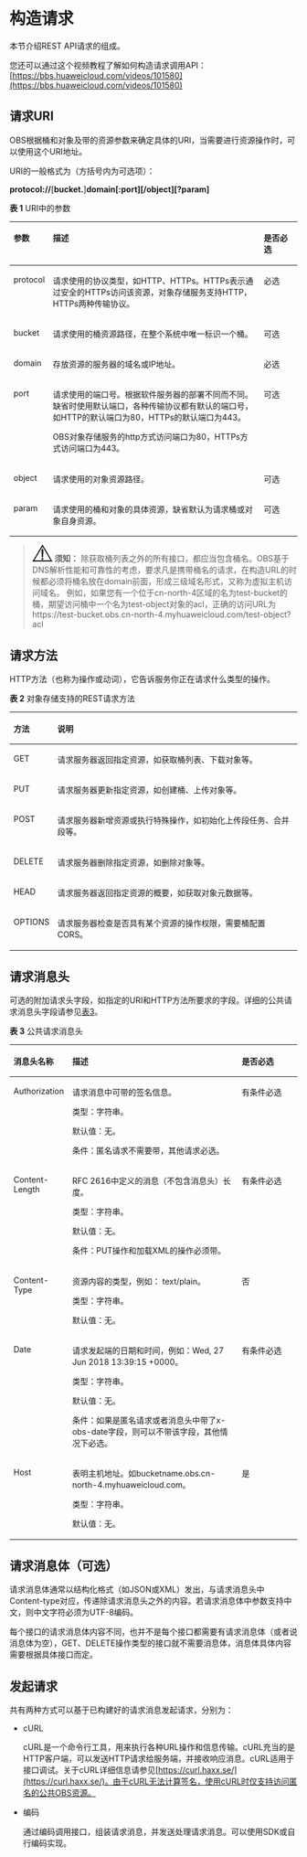 # 构造请求<a name="obs_04_0007"></a>

本节介绍REST API请求的组成。

您还可以通过这个视频教程了解如何构造请求调用API：[https://bbs.huaweicloud.com/videos/101580](https://bbs.huaweicloud.com/videos/101580)

## 请求URI<a name="section1849899574"></a>

OBS根据桶和对象及带的资源参数来确定具体的URI，当需要进行资源操作时，可以使用这个URI地址。

URI的一般格式为（方括号内为可选项）：

**protocol://**\[**bucket.**\]**domain\[:port\]\[/object\]\[?param\]**

**表 1**  URI中的参数

<a name="table40449485"></a>
<table><thead align="left"><tr id="row6511324"><th class="cellrowborder" valign="top" width="13.13%" id="mcps1.2.4.1.1"><p id="p57655222"><a name="p57655222"></a><a name="p57655222"></a>参数</p>
</th>
<th class="cellrowborder" valign="top" width="73.74000000000001%" id="mcps1.2.4.1.2"><p id="p39561425"><a name="p39561425"></a><a name="p39561425"></a>描述</p>
</th>
<th class="cellrowborder" valign="top" width="13.13%" id="mcps1.2.4.1.3"><p id="p50358869"><a name="p50358869"></a><a name="p50358869"></a>是否必选</p>
</th>
</tr>
</thead>
<tbody><tr id="row52536552"><td class="cellrowborder" valign="top" width="13.13%" headers="mcps1.2.4.1.1 "><p id="p27602357"><a name="p27602357"></a><a name="p27602357"></a>protocol</p>
</td>
<td class="cellrowborder" valign="top" width="73.74000000000001%" headers="mcps1.2.4.1.2 "><p id="p21198434"><a name="p21198434"></a><a name="p21198434"></a>请求使用的协议类型，如HTTP、HTTPs。HTTPs表示通过安全的HTTPs访问该资源，对象存储服务支持HTTP，HTTPs两种传输协议。</p>
</td>
<td class="cellrowborder" valign="top" width="13.13%" headers="mcps1.2.4.1.3 "><p id="p39351575"><a name="p39351575"></a><a name="p39351575"></a>必选</p>
</td>
</tr>
<tr id="row88287534152"><td class="cellrowborder" valign="top" width="13.13%" headers="mcps1.2.4.1.1 "><p id="p1930030181620"><a name="p1930030181620"></a><a name="p1930030181620"></a>bucket</p>
</td>
<td class="cellrowborder" valign="top" width="73.74000000000001%" headers="mcps1.2.4.1.2 "><p id="p930030121615"><a name="p930030121615"></a><a name="p930030121615"></a>请求使用的桶资源路径，在整个系统中唯一标识一个桶。</p>
</td>
<td class="cellrowborder" valign="top" width="13.13%" headers="mcps1.2.4.1.3 "><p id="p3300803163"><a name="p3300803163"></a><a name="p3300803163"></a>可选</p>
</td>
</tr>
<tr id="row55346801513"><td class="cellrowborder" valign="top" width="13.13%" headers="mcps1.2.4.1.1 "><p id="p135344812156"><a name="p135344812156"></a><a name="p135344812156"></a>domain</p>
</td>
<td class="cellrowborder" valign="top" width="73.74000000000001%" headers="mcps1.2.4.1.2 "><p id="p323103261516"><a name="p323103261516"></a><a name="p323103261516"></a>存放资源的服务器的域名或IP地址。</p>
</td>
<td class="cellrowborder" valign="top" width="13.13%" headers="mcps1.2.4.1.3 "><p id="p125929367153"><a name="p125929367153"></a><a name="p125929367153"></a>必选</p>
</td>
</tr>
<tr id="row53201908"><td class="cellrowborder" valign="top" width="13.13%" headers="mcps1.2.4.1.1 "><p id="p14387307"><a name="p14387307"></a><a name="p14387307"></a>port</p>
</td>
<td class="cellrowborder" valign="top" width="73.74000000000001%" headers="mcps1.2.4.1.2 "><p id="p24521247"><a name="p24521247"></a><a name="p24521247"></a>请求使用的端口号。根据软件服务器的部署不同而不同。缺省时使用默认端口，各种传输协议都有默认的端口号，如HTTP的默认端口为80，HTTPs的默认端口为443。</p>
<p id="p25031604"><a name="p25031604"></a><a name="p25031604"></a>OBS对象存储服务的http方式访问端口为80，HTTPs方式访问端口为443。</p>
</td>
<td class="cellrowborder" valign="top" width="13.13%" headers="mcps1.2.4.1.3 "><p id="p14294078"><a name="p14294078"></a><a name="p14294078"></a>可选</p>
</td>
</tr>
<tr id="row35289195"><td class="cellrowborder" valign="top" width="13.13%" headers="mcps1.2.4.1.1 "><p id="p39852543"><a name="p39852543"></a><a name="p39852543"></a>object</p>
</td>
<td class="cellrowborder" valign="top" width="73.74000000000001%" headers="mcps1.2.4.1.2 "><p id="p6830580"><a name="p6830580"></a><a name="p6830580"></a>请求使用的对象资源路径。</p>
</td>
<td class="cellrowborder" valign="top" width="13.13%" headers="mcps1.2.4.1.3 "><p id="p16406130"><a name="p16406130"></a><a name="p16406130"></a>可选</p>
</td>
</tr>
<tr id="row13437443"><td class="cellrowborder" valign="top" width="13.13%" headers="mcps1.2.4.1.1 "><p id="p14691104"><a name="p14691104"></a><a name="p14691104"></a>param</p>
</td>
<td class="cellrowborder" valign="top" width="73.74000000000001%" headers="mcps1.2.4.1.2 "><p id="p49128794"><a name="p49128794"></a><a name="p49128794"></a>请求使用的桶和对象的具体资源，缺省默认为请求桶或对象自身资源。</p>
</td>
<td class="cellrowborder" valign="top" width="13.13%" headers="mcps1.2.4.1.3 "><p id="p45866588"><a name="p45866588"></a><a name="p45866588"></a>可选</p>
</td>
</tr>
</tbody>
</table>

>![](public_sys-resources/icon-notice.gif) **须知：** 
>除获取桶列表之外的所有接口，都应当包含桶名。OBS基于DNS解析性能和可靠性的考虑，要求凡是携带桶名的请求，在构造URL的时候都必须将桶名放在domain前面，形成三级域名形式，又称为虚拟主机访问域名。
>例如，如果您有一个位于cn-north-4区域的名为test-bucket的桶，期望访问桶中一个名为test-object对象的acl，正确的访问URL为https://test-bucket.obs.cn-north-4.myhuaweicloud.com/test-object?acl

## 请求方法<a name="section580035055419"></a>

HTTP方法（也称为操作或动词），它告诉服务你正在请求什么类型的操作。

**表 2**  对象存储支持的REST请求方法

<a name="table1123134922518"></a>
<table><thead align="left"><tr id="row65706590"><th class="cellrowborder" valign="top" width="15.15%" id="mcps1.2.3.1.1"><p id="p20633546"><a name="p20633546"></a><a name="p20633546"></a>方法</p>
</th>
<th class="cellrowborder" valign="top" width="84.85000000000001%" id="mcps1.2.3.1.2"><p id="p60704555"><a name="p60704555"></a><a name="p60704555"></a>说明</p>
</th>
</tr>
</thead>
<tbody><tr id="row18121961"><td class="cellrowborder" valign="top" width="15.15%" headers="mcps1.2.3.1.1 "><p id="p58592747"><a name="p58592747"></a><a name="p58592747"></a>GET</p>
</td>
<td class="cellrowborder" valign="top" width="84.85000000000001%" headers="mcps1.2.3.1.2 "><p id="p48392090"><a name="p48392090"></a><a name="p48392090"></a>请求服务器返回指定资源，如获取桶列表、下载对象等。</p>
</td>
</tr>
<tr id="row32875629"><td class="cellrowborder" valign="top" width="15.15%" headers="mcps1.2.3.1.1 "><p id="p45680330"><a name="p45680330"></a><a name="p45680330"></a>PUT</p>
</td>
<td class="cellrowborder" valign="top" width="84.85000000000001%" headers="mcps1.2.3.1.2 "><p id="p9119239"><a name="p9119239"></a><a name="p9119239"></a>请求服务器更新指定资源，如创建桶、上传对象等。</p>
</td>
</tr>
<tr id="row14964289"><td class="cellrowborder" valign="top" width="15.15%" headers="mcps1.2.3.1.1 "><p id="p4147890"><a name="p4147890"></a><a name="p4147890"></a>POST</p>
</td>
<td class="cellrowborder" valign="top" width="84.85000000000001%" headers="mcps1.2.3.1.2 "><p id="p434775"><a name="p434775"></a><a name="p434775"></a>请求服务器新增资源或执行特殊操作，如初始化上传段任务、合并段等。</p>
</td>
</tr>
<tr id="row35216792"><td class="cellrowborder" valign="top" width="15.15%" headers="mcps1.2.3.1.1 "><p id="p33987935"><a name="p33987935"></a><a name="p33987935"></a>DELETE</p>
</td>
<td class="cellrowborder" valign="top" width="84.85000000000001%" headers="mcps1.2.3.1.2 "><p id="p1559313"><a name="p1559313"></a><a name="p1559313"></a>请求服务器删除指定资源，如删除对象等。</p>
</td>
</tr>
<tr id="row14033823"><td class="cellrowborder" valign="top" width="15.15%" headers="mcps1.2.3.1.1 "><p id="p62997855"><a name="p62997855"></a><a name="p62997855"></a>HEAD</p>
</td>
<td class="cellrowborder" valign="top" width="84.85000000000001%" headers="mcps1.2.3.1.2 "><p id="p2552640"><a name="p2552640"></a><a name="p2552640"></a>请求服务器返回指定资源的概要，如获取对象元数据等。</p>
</td>
</tr>
<tr id="row22973764"><td class="cellrowborder" valign="top" width="15.15%" headers="mcps1.2.3.1.1 "><p id="p48935609"><a name="p48935609"></a><a name="p48935609"></a>OPTIONS</p>
</td>
<td class="cellrowborder" valign="top" width="84.85000000000001%" headers="mcps1.2.3.1.2 "><p id="p4361378"><a name="p4361378"></a><a name="p4361378"></a>请求服务器检查是否具有某个资源的操作权限，需要桶配置CORS。</p>
</td>
</tr>
</tbody>
</table>

## 请求消息头<a name="section1454211155819"></a>

可选的附加请求头字段，如指定的URI和HTTP方法所要求的字段。详细的公共请求消息头字段请参见[表3](#table25197309)。

**表 3**  公共请求消息头

<a name="table25197309"></a>
<table><thead align="left"><tr id="row56260471"><th class="cellrowborder" valign="top" width="20.380000000000003%" id="mcps1.2.4.1.1"><p id="p60804269"><a name="p60804269"></a><a name="p60804269"></a>消息头名称</p>
</th>
<th class="cellrowborder" valign="top" width="58.87%" id="mcps1.2.4.1.2"><p id="p26198756"><a name="p26198756"></a><a name="p26198756"></a>描述</p>
</th>
<th class="cellrowborder" valign="top" width="20.75%" id="mcps1.2.4.1.3"><p id="p41724483"><a name="p41724483"></a><a name="p41724483"></a>是否必选</p>
</th>
</tr>
</thead>
<tbody><tr id="row24239987"><td class="cellrowborder" valign="top" width="20.380000000000003%" headers="mcps1.2.4.1.1 "><p id="p17281948"><a name="p17281948"></a><a name="p17281948"></a>Authorization</p>
</td>
<td class="cellrowborder" valign="top" width="58.87%" headers="mcps1.2.4.1.2 "><p id="p57660517"><a name="p57660517"></a><a name="p57660517"></a>请求消息中可带的签名信息。</p>
<p id="p49182605"><a name="p49182605"></a><a name="p49182605"></a>类型：字符串。</p>
<p id="p39990262"><a name="p39990262"></a><a name="p39990262"></a>默认值：无。</p>
<p id="p24368041"><a name="p24368041"></a><a name="p24368041"></a>条件：匿名请求不需要带，其他请求必选。</p>
</td>
<td class="cellrowborder" valign="top" width="20.75%" headers="mcps1.2.4.1.3 "><p id="p27654330"><a name="p27654330"></a><a name="p27654330"></a>有条件必选</p>
</td>
</tr>
<tr id="row47562386"><td class="cellrowborder" valign="top" width="20.380000000000003%" headers="mcps1.2.4.1.1 "><p id="p27348077"><a name="p27348077"></a><a name="p27348077"></a>Content-Length</p>
</td>
<td class="cellrowborder" valign="top" width="58.87%" headers="mcps1.2.4.1.2 "><p id="p601777"><a name="p601777"></a><a name="p601777"></a>RFC 2616中定义的消息（不包含消息头）长度。</p>
<p id="p5415993"><a name="p5415993"></a><a name="p5415993"></a>类型：字符串。</p>
<p id="p48743940"><a name="p48743940"></a><a name="p48743940"></a>默认值：无。</p>
<p id="p36042284"><a name="p36042284"></a><a name="p36042284"></a>条件：PUT操作和加载XML的操作必须带。</p>
</td>
<td class="cellrowborder" valign="top" width="20.75%" headers="mcps1.2.4.1.3 "><p id="p33743900"><a name="p33743900"></a><a name="p33743900"></a>有条件必选</p>
</td>
</tr>
<tr id="row35259646"><td class="cellrowborder" valign="top" width="20.380000000000003%" headers="mcps1.2.4.1.1 "><p id="p37459059"><a name="p37459059"></a><a name="p37459059"></a>Content-Type</p>
</td>
<td class="cellrowborder" valign="top" width="58.87%" headers="mcps1.2.4.1.2 "><p id="p14284953"><a name="p14284953"></a><a name="p14284953"></a>资源内容的类型，例如： text/plain。</p>
<p id="p61455718"><a name="p61455718"></a><a name="p61455718"></a>类型：字符串。</p>
<p id="p16230551"><a name="p16230551"></a><a name="p16230551"></a>默认值：无。</p>
</td>
<td class="cellrowborder" valign="top" width="20.75%" headers="mcps1.2.4.1.3 "><p id="p39606294"><a name="p39606294"></a><a name="p39606294"></a>否</p>
</td>
</tr>
<tr id="row20912334"><td class="cellrowborder" valign="top" width="20.380000000000003%" headers="mcps1.2.4.1.1 "><p id="p16177456"><a name="p16177456"></a><a name="p16177456"></a>Date</p>
</td>
<td class="cellrowborder" valign="top" width="58.87%" headers="mcps1.2.4.1.2 "><p id="p35305575"><a name="p35305575"></a><a name="p35305575"></a>请求发起端的日期和时间，例如：Wed, 27 Jun 2018 13:39:15 +0000。</p>
<p id="p49314726"><a name="p49314726"></a><a name="p49314726"></a>类型：字符串。</p>
<p id="p41179355"><a name="p41179355"></a><a name="p41179355"></a>默认值：无。</p>
<p id="p35069879"><a name="p35069879"></a><a name="p35069879"></a>条件：如果是匿名请求或者消息头中带了x-obs-date字段，则可以不带该字段，其他情况下必选。</p>
</td>
<td class="cellrowborder" valign="top" width="20.75%" headers="mcps1.2.4.1.3 "><p id="p22087952"><a name="p22087952"></a><a name="p22087952"></a>有条件必选</p>
</td>
</tr>
<tr id="row64573848"><td class="cellrowborder" valign="top" width="20.380000000000003%" headers="mcps1.2.4.1.1 "><p id="p63099185"><a name="p63099185"></a><a name="p63099185"></a>Host</p>
</td>
<td class="cellrowborder" valign="top" width="58.87%" headers="mcps1.2.4.1.2 "><p id="p10760359"><a name="p10760359"></a><a name="p10760359"></a>表明主机地址。如bucketname.obs.cn-north-4.myhuaweicloud.com。</p>
<p id="p29734368"><a name="p29734368"></a><a name="p29734368"></a>类型：字符串。</p>
<p id="p66282721"><a name="p66282721"></a><a name="p66282721"></a>默认值：无。</p>
</td>
<td class="cellrowborder" valign="top" width="20.75%" headers="mcps1.2.4.1.3 "><p id="p191303"><a name="p191303"></a><a name="p191303"></a>是</p>
</td>
</tr>
</tbody>
</table>

## 请求消息体（可选）<a name="section14612192315587"></a>

请求消息体通常以结构化格式（如JSON或XML）发出，与请求消息头中Content-type对应，传递除请求消息头之外的内容。若请求消息体中参数支持中文，则中文字符必须为UTF-8编码。

每个接口的请求消息体内容不同，也并不是每个接口都需要有请求消息体（或者说消息体为空），GET、DELETE操作类型的接口就不需要消息体，消息体具体内容需要根据具体接口而定。

## 发起请求<a name="section140743661613"></a>

共有两种方式可以基于已构建好的请求消息发起请求，分别为：

-   cURL

    cURL是一个命令行工具，用来执行各种URL操作和信息传输。cURL充当的是HTTP客户端，可以发送HTTP请求给服务端，并接收响应消息。cURL适用于接口调试。关于cURL详细信息请参见[https://curl.haxx.se/](https://curl.haxx.se/)。由于cURL无法计算签名，使用cURL时仅支持访问匿名的公共OBS资源。

-   编码

    通过编码调用接口，组装请求消息，并发送处理请求消息。可以使用SDK或自行编码实现。


